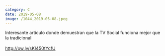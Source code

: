 ```yaml
--- 
category: C 
date: 2019-05-08 
image: /1044_2019-05-08.jpeg 
--- 
```


Interesante artículo donde demuestran que la TV Social funciona mejor que la tradicional<br><br>http://ow.ly/sKI450tYcfU
